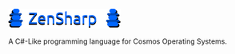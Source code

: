 ![ZenSharp Logo](https://github.com/ThatGuyAstral/ZenSharp/blob/main/Logo.png)

A C#-Like programming language for Cosmos Operating Systems.
